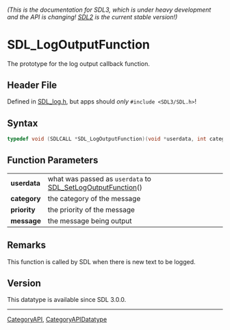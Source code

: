###### (This is the documentation for SDL3, which is under heavy development and the API is changing! [SDL2](https://wiki.libsdl.org/SDL2/) is the current stable version!)
# SDL_LogOutputFunction

The prototype for the log output callback function.

## Header File

Defined in [SDL_log.h](https://github.com/libsdl-org/SDL/blob/main/include/SDL3/SDL_log.h), but apps should _only_ `#include <SDL3/SDL.h>`!

## Syntax

```c
typedef void (SDLCALL *SDL_LogOutputFunction)(void *userdata, int category, SDL_LogPriority priority, const char *message);
```

## Function Parameters

|                  |                                                                                         |
| ---------------- | --------------------------------------------------------------------------------------- |
| **userdata**     | what was passed as `userdata` to [SDL_SetLogOutputFunction](SDL_SetLogOutputFunction)() |
| **category**     | the category of the message                                                             |
| **priority**     | the priority of the message                                                             |
| **message**      | the message being output                                                                |

## Remarks

This function is called by SDL when there is new text to be logged.

## Version

This datatype is available since SDL 3.0.0.

----
[CategoryAPI](CategoryAPI), [CategoryAPIDatatype](CategoryAPIDatatype)

